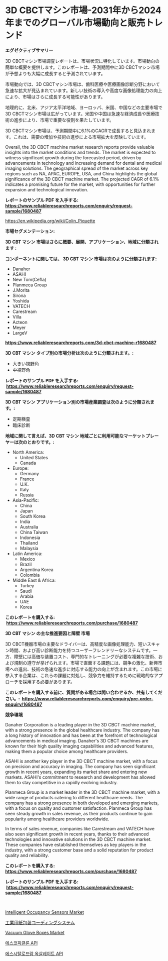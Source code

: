<p><h1>3D CBCTマシン市場-2031年から2024年までのグローバル市場動向と販売トレンド</h1></p><p><strong>エグゼクティブサマリー</strong></p>
<p><p>3D CBCTマシン市場調査レポートは、市場状況に特化しています。市場動向の簡単な概要を提供します。このレポートは、予測期間中に3D CBCTマシン市場が予想よりも大幅に成長すると予測されています。</p><p>市場動向では、3D CBCTマシン市場は、歯科医療や医療画像診断分野において急速な拡大が見込まれています。新しい技術の導入や高度な画像処理能力の向上により、市場はさらに成長する可能性があります。</p><p>地理的に、北米、アジア太平洋地域、ヨーロッパ、米国、中国などの主要市場で3D CBCTマシン市場は広がっています。米国や中国は急速な経済成長や医療技術の進歩により、市場で重要な役割を果たしています。</p><p>3D CBCTマシン市場は、予測期間中に6.1%のCAGRで成長すると見込まれます。これは、需要の増加や技術の進歩による市場拡大を反映しています。</p><p>Overall, the 3D CBCT machine market research reports provide valuable insights into the market conditions and trends. The market is expected to witness significant growth during the forecasted period, driven by advancements in technology and increasing demand for dental and medical imaging solutions. The geographical spread of the market across key regions such as NA, APAC, EUROPE, USA, and China highlights the global significance of the 3D CBCT machine market. The projected CAGR of 6.1% indicates a promising future for the market, with opportunities for further expansion and technological innovation.</p></p>
<p><strong>レポートのサンプル PDF を入手する: <a href="https://www.reliableresearchreports.com/enquiry/request-sample/1680487">https://www.reliableresearchreports.com/enquiry/request-sample/1680487</a></strong></p>
<p><a href="https://en.wikipedia.org/wiki/Colin_Piquette">https://en.wikipedia.org/wiki/Colin_Piquette</a></p>
<p><strong>市場セグメンテーション:</strong></p>
<p><strong> 3D CBT マシン 市場はさらに概要、展開、アプリケーション、地域に分類されます :</strong></p>
<p><strong>コンポーネントに関しては、 3D CBT マシン 市場は次のように分類されます: &nbsp;</strong></p>
<p><ul><li>Danaher</li><li>ASAHI</li><li>New Tom(Cefla)</li><li>Planmeca Group</li><li>J.Morita</li><li>Sirona</li><li>Yoshida</li><li>VATECH</li><li>Carestream</li><li>Villa</li><li>Acteon</li><li>Meyer</li><li>LargeV</li></ul></p>
<p><strong><a href="https://www.reliableresearchreports.com/3d-cbct-machine-r1680487">https://www.reliableresearchreports.com/3d-cbct-machine-r1680487</a></strong></p>
<p><strong> 3D CBT マシン タイプ別の市場分析は次のように分類されます。:</strong></p>
<p><ul><li>大きい視野角</li><li>中視野角</li></ul></p>
<p><strong>レポートのサンプル PDF を入手する: &nbsp;<a href="https://www.reliableresearchreports.com/enquiry/request-sample/1680487">https://www.reliableresearchreports.com/enquiry/request-sample/1680487</a></strong></p>
<p><strong> 3D CBT マシン アプリケーション別の市場産業調査は次のように分類されます。:</strong></p>
<p><ul><li>定期検査</li><li>臨床診断</li></ul></p>
<p><strong>地域に関して言えば、3D CBT マシン 地域ごとに利用可能なマーケットプレーヤーは次のとおりです。:</strong></p>
<p><ul>
    <li>
        North America:
        <ul>
            <li>United States</li>
            <li>Canada</li>
        </ul>
    </li>
    <li>
        Europe:
        <ul>
            <li>Germany</li>
            <li>France</li>
            <li>U.K.</li>
            <li>Italy</li>
            <li>Russia</li>
        </ul>
    </li>
    <li>
        Asia-Pacific:
        <ul>
            <li>China</li>
            <li>Japan</li>
            <li>South Korea</li>
            <li>India</li>
            <li>Australia</li>
            <li>China Taiwan</li>
            <li>Indonesia</li>
            <li>Thailand</li>
            <li>Malaysia</li>
        </ul>
    </li>
    <li>
        Latin America:
        <ul>
            <li>Mexico</li>
            <li>Brazil</li>
            <li>Argentina Korea</li>
            <li>Colombia</li>
        </ul>
    </li>
    <li>
        Middle East & Africa:
        <ul>
            <li>Turkey</li>
            <li>Saudi</li>
            <li>Arabia</li>
            <li>UAE</li>
            <li>Korea</li>
        </ul>
    </li>
    </ul></p>
<p><strong>このレポートを購入する: &nbsp;<a href="https://www.reliableresearchreports.com/purchase/1680487">https://www.reliableresearchreports.com/purchase/1680487</a></strong></p>
<p><strong>3D CBT マシン の主な推進要因と障壁 市場</strong></p>
<p><p>3D CBCT機器市場の主要なドライバーは、高精度な画像処理能力、短いスキャン時間、および高い診断能力を持つユーザーフレンドリーなシステムです。一方、障壁には高価な装置コスト、専門的なトレーニングが必要な複雑な技術、および規制の遵守が挙げられます。市場で直面する課題には、競争の激化、新興市場への進出、技術の急速な進歩に対応する能力の向上が含まれます。この市場に参入する企業は、これらの課題に対処し、競争力を維持するために戦略的なアプローチを採用する必要があります。</p></p>
<p><strong>このレポートを購入する前に、質問がある場合は問い合わせるか、共有してください。:&nbsp; <a href="https://www.reliableresearchreports.com/enquiry/pre-order-enquiry/1680487">https://www.reliableresearchreports.com/enquiry/pre-order-enquiry/1680487</a></strong></p>
<p><strong>競争環境</strong></p>
<p><p>Danaher Corporation is a leading player in the 3D CBCT machine market, with a strong presence in the global healthcare industry. The company has a long history of innovation and has been at the forefront of technological advancements in medical imaging. Danaher's 3D CBCT machines are known for their high quality imaging capabilities and advanced features, making them a popular choice among healthcare providers.</p><p>ASAHI is another key player in the 3D CBCT machine market, with a focus on precision and accuracy in imaging. The company has seen significant growth in recent years, expanding its market share and entering new markets. ASAHI's commitment to research and development has allowed them to stay competitive in a rapidly evolving industry.</p><p>Planmeca Group is a market leader in the 3D CBCT machine market, with a wide range of products catering to different healthcare needs. The company has a strong presence in both developed and emerging markets, with a focus on quality and customer satisfaction. Planmeca Group has seen steady growth in sales revenue, as their products continue to gain popularity among healthcare providers worldwide.</p><p>In terms of sales revenue, companies like Carestream and VATECH have also seen significant growth in recent years, thanks to their advanced technologies and innovative solutions in the 3D CBCT machine market. These companies have established themselves as key players in the industry, with a strong customer base and a solid reputation for product quality and reliability.</p></p>
<p><strong>このレポートを購入する: &nbsp; <a href="https://www.reliableresearchreports.com/purchase/1680487">https://www.reliableresearchreports.com/purchase/1680487</a></strong></p>
<p><strong>レポートのサンプル PDF を入手する: &nbsp;<a href="https://www.reliableresearchreports.com/enquiry/request-sample/1680487">https://www.reliableresearchreports.com/enquiry/request-sample/1680487</a></strong><strong></strong></p>
<p>&nbsp;</p>
<p><p><a href="https://github.com/sajonf007/Market-Research-Report-List-1/blob/main/intelligent-occupancy-sensors-market.md">Intelligent Occupancy Sensors Market</a></p><p><a href="https://github.com/roulaayoub-saad/Market-Research-Report-List-1/blob/main/8737850149399.md">工業用紙包装コーディングシステム</a></p><p><a href="https://issuu.com/reportprime-2/docs/vacuum-glove-boxes-market-size-2030.pptx">Vacuum Glove Boxes Market</a></p><p><a href="https://github.com/Nicolasrown5/Market-Research-Report-List-1/blob/main/8261810159126.md">에스코피클론 API</a></p><p><a href="https://github.com/rcabello548/Market-Research-Report-List-2/blob/main/2927937159125.md">에스시탈로프람 옥살레이트 API</a></p></p>